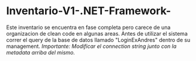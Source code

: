 # Inventario-V1-.NET-Framework-
Este inventario se encuentra en fase completa pero carece de una organizacion de clean code en algunas areas. 
Antes de utilizar el sistema correr el query de la base de datos llamado "LoginExAndres" dentro de su management.
*Importante: Modificar el connection string junto con la metadata arriba del mismo.*
